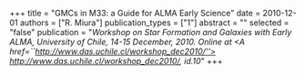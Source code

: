 +++
title = "GMCs in M33: a Guide for ALMA Early Science"
date = 2010-12-01
authors = ["R. Miura"]
publication_types = ["1"]
abstract = ""
selected = "false"
publication = "*Workshop on Star Formation and Galaxies with Early ALMA, University of Chile, 14-15 December, 2010. Online at <A href=``http://www.das.uchile.cl/workshop_dec2010/''> http://www.das.uchile.cl/workshop_dec2010/</A>, id.10*"
+++

